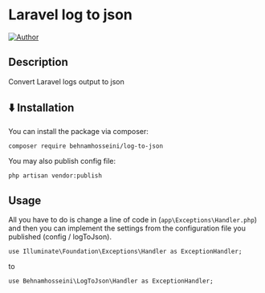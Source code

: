 Laravel log to json
==================


[![Author](https://img.shields.io/static/v1?label=Author&message=linkedin&color=<BLUE>)](https://www.linkedin.com/in/behnam-hoseyni-904949164/)


## Description
Convert Laravel logs output to json

## <g-emoji class="g-emoji" alias="arrow_down" fallback-src="https://github.githubassets.com/images/icons/emoji/unicode/2b07.png">⬇️</g-emoji> Installation

You can install the package via composer:

```bash
composer require behnamhosseini/log-to-json
```

You may also publish config file:
```
php artisan vendor:publish
```

## Usage

All you have to do is change a line of code in (`app\Exceptions\Handler.php`) and then you can implement the settings from the configuration file you published (config / logToJson).

```
use Illuminate\Foundation\Exceptions\Handler as ExceptionHandler;
```
to
```
use Behnamhosseini\LogToJson\Handler as ExceptionHandler;

```

